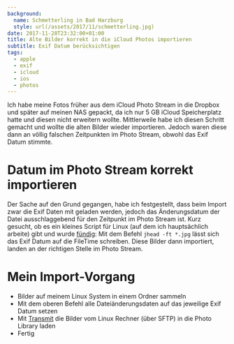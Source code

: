 ```yaml
---
background:
  name: Schmetterling in Bad Harzburg
  style: url(/assets/2017/11/schmetterling.jpg)
date: 2017-11-28T23:32:00+01:00
title: Alte Bilder korrekt in die iCloud Photos importieren
subtitle: Exif Datum berücksichtigen
tags:
  - apple
  - exif
  - icloud
  - ios
  - photos
---
```

Ich habe meine Fotos früher aus dem iCloud Photo Stream in die Dropbox und später auf meinen NAS gepackt, da ich nur 5 GB iCloud Speicherplatz hatte und diesen nicht erweitern wollte.
Mittlerweile habe ich diesen Schritt gemacht und wollte die alten Bilder wieder importieren.
Jedoch waren diese dann an völlig falschen Zeitpunkten im Photo Stream, obwohl das Exif Datum stimmte.
<!--more-->

# Datum im Photo Stream korrekt importieren

Der Sache auf den Grund gegangen, habe ich festgestellt, dass beim Import zwar die Exif Daten mit geladen werden, jedoch das Änderungsdatum der Datei ausschlaggebend für den Zeitpunkt im Photo Stream ist.
Kurz gesucht, ob es ein kleines Script für Linux (auf dem ich hauptsächlich arbeite) gibt und wurde [fündig](https://photo.stackexchange.com/questions/27245/is-there-a-free-program-to-batch-change-photo-files-date-to-match-exif):
Mit dem Befehl `jhead -ft *.jpg` lässt sich das Exif Datum auf die FileTime schreiben.
Diese Bilder dann importiert, landen an der richtigen Stelle im Photo Stream.


# Mein Import-Vorgang

- Bilder auf meinem Linux System in einem Ordner sammeln
- Mit dem oberen Befehl alle Dateiänderungsdaten auf das jeweilige Exif Datum setzen
- Mit [Transmit](https://itunes.apple.com/de/app/transmit/id917432930) die Bilder vom Linux Rechner (über SFTP) in die Photo Library laden
- Fertig
